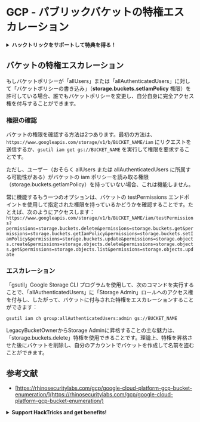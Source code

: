 # GCP - パブリックバケットの特権エスカレーション

<details>

<summary><strong>ハックトリックをサポートして特典を得る！</strong></summary>

* もし **HackTricks で会社を宣伝したい**場合や、**PEASS の最新バージョンを見たい**場合や、HackTricks を **PDF でダウンロード**したい場合は、[**SUBSCRIPTION PLANS**](https://github.com/sponsors/carlospolop) をチェックしてください！
* [**公式の PEASS & HackTricks スワッグ**](https://peass.creator-spring.com) を手に入れましょう
* [**The PEASS Family**](https://opensea.io/collection/the-peass-family) を見つけて、独占的な [**NFT**](https://opensea.io/collection/the-peass-family) のコレクションを発見しましょう
* 💬 [**Discord グループ**](https://discord.gg/hRep4RUj7f) または [**telegram グループ**](https://t.me/peass) に参加するか、**Twitter** 🐦 [**@carlospolopm**](https://twitter.com/carlospolopm) をフォローしましょう。
* **ハッキングのトリックを共有するために、PR を** [**HackTricks**](https://github.com/carlospolop/hacktricks) **と** [**HackTricks Cloud**](https://github.com/carlospolop/hacktricks-cloud) **の GitHub リポジトリに提出してください。**

</details>

## バケットの特権エスカレーション

もしバケットポリシーが「allUsers」または「allAuthenticatedUsers」に対して「バケットポリシーの書き込み」（**storage.buckets.setIamPolicy** 権限）を許可している場合、誰でもバケットポリシーを変更し、自分自身に完全アクセス権を付与することができます。

### 権限の確認

バケットの権限を確認する方法は2つあります。最初の方法は、`https://www.googleapis.com/storage/v1/b/BUCKET_NAME/iam` にリクエストを送信するか、`gsutil iam get gs://BUCKET_NAME` を実行して権限を要求することです。

ただし、ユーザー（おそらく allUsers または allAuthenticatedUsers に所属する可能性がある）がバケットの iam ポリシーを読み取る権限（storage.buckets.getIamPolicy）を持っていない場合、これは機能しません。

常に機能するもう一つのオプションは、バケットの testPermissions エンドポイントを使用して指定された権限を持っているかどうかを確認することです。たとえば、次のようにアクセスします：`https://www.googleapis.com/storage/v1/b/BUCKET_NAME/iam/testPermissions?permissions=storage.buckets.delete&permissions=storage.buckets.get&permissions=storage.buckets.getIamPolicy&permissions=storage.buckets.setIamPolicy&permissions=storage.buckets.update&permissions=storage.objects.create&permissions=storage.objects.delete&permissions=storage.objects.get&permissions=storage.objects.list&permissions=storage.objects.update`

### エスカレーション

「gsutil」Google Storage CLI プログラムを使用して、次のコマンドを実行することで、「allAuthenticatedUsers」に「Storage Admin」ロールへのアクセス権を付与し、したがって、バケットに付与された特権をエスカレーションすることができます：
```
gsutil iam ch group:allAuthenticatedUsers:admin gs://BUCKET_NAME
```
LegacyBucketOwnerからStorage Adminに昇格することの主な魅力は、「storage.buckets.delete」特権を使用できることです。理論上、特権を昇格させた後にバケットを削除し、自分のアカウントでバケットを作成して名前を盗むことができます。

## 参考文献

* [https://rhinosecuritylabs.com/gcp/google-cloud-platform-gcp-bucket-enumeration/](https://rhinosecuritylabs.com/gcp/google-cloud-platform-gcp-bucket-enumeration/)

<details>

<summary><strong>Support HackTricks and get benefits!</strong></summary>

* もしもあなたの**会社をHackTricksで宣伝したい**場合や、**最新版のPEASSやHackTricksのPDFをダウンロード**したい場合は、[**SUBSCRIPTION PLANS**](https://github.com/sponsors/carlospolop)をチェックしてください！
* [**公式のPEASS＆HackTricksグッズ**](https://peass.creator-spring.com)を手に入れましょう
* [**The PEASS Family**](https://opensea.io/collection/the-peass-family)を見つけて、独占的な[**NFT**](https://opensea.io/collection/the-peass-family)のコレクションを発見しましょう
* 💬 [**Discordグループ**](https://discord.gg/hRep4RUj7f)または[**Telegramグループ**](https://t.me/peass)に参加するか、**Twitter**で私をフォローしてください 🐦 [**@carlospolopm**](https://twitter.com/carlospolopm)
* **HackTricks**と**HackTricks Cloud**のGitHubリポジトリにPRを提出して、あなたのハッキングトリックを共有しましょう。

</details>

